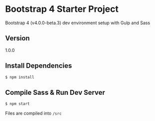 # Bootstrap 4 Starter Project

Bootstrap 4 (v4.0.0-beta.3) dev environment setup with Gulp and Sass

## Version

1.0.0

## Install Dependencies

```sh
$ npm install 
```

## Compile Sass & Run Dev Server

```sh
$ npm start
```

Files are compiled into `/src`